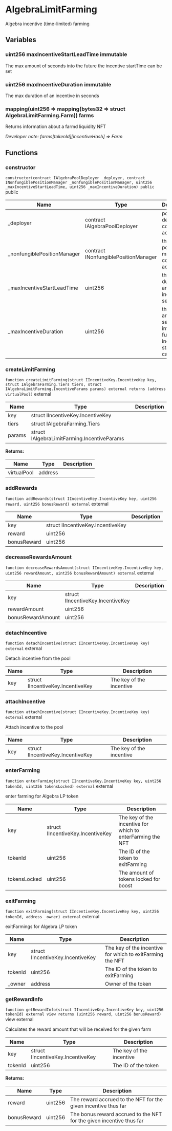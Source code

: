 

# AlgebraLimitFarming


Algebra incentive (time-limited) farming






## Variables
### uint256 maxIncentiveStartLeadTime immutable

The max amount of seconds into the future the incentive startTime can be set

### uint256 maxIncentiveDuration immutable

The max duration of an incentive in seconds

### mapping(uint256 &#x3D;&gt; mapping(bytes32 &#x3D;&gt; struct AlgebraLimitFarming.Farm)) farms 

Returns information about a farmd liquidity NFT

*Developer note: farms[tokenId][incentiveHash] &#x3D;&gt; Farm*

## Functions
### constructor


`constructor(contract IAlgebraPoolDeployer _deployer, contract INonfungiblePositionManager _nonfungiblePositionManager, uint256 _maxIncentiveStartLeadTime, uint256 _maxIncentiveDuration) public`  public





| Name | Type | Description |
| ---- | ---- | ----------- |
| _deployer | contract IAlgebraPoolDeployer | pool deployer contract address |
| _nonfungiblePositionManager | contract INonfungiblePositionManager | the NFT position manager contract address |
| _maxIncentiveStartLeadTime | uint256 | the max duration of an incentive in seconds |
| _maxIncentiveDuration | uint256 | the max amount of seconds into the future the incentive startTime can be set |


### createLimitFarming


`function createLimitFarming(struct IIncentiveKey.IncentiveKey key, struct IAlgebraFarming.Tiers tiers, struct IAlgebraLimitFarming.IncentiveParams params) external returns (address virtualPool)`  external





| Name | Type | Description |
| ---- | ---- | ----------- |
| key | struct IIncentiveKey.IncentiveKey |  |
| tiers | struct IAlgebraFarming.Tiers |  |
| params | struct IAlgebraLimitFarming.IncentiveParams |  |

**Returns:**

| Name | Type | Description |
| ---- | ---- | ----------- |
| virtualPool | address |  |

### addRewards


`function addRewards(struct IIncentiveKey.IncentiveKey key, uint256 reward, uint256 bonusReward) external`  external





| Name | Type | Description |
| ---- | ---- | ----------- |
| key | struct IIncentiveKey.IncentiveKey |  |
| reward | uint256 |  |
| bonusReward | uint256 |  |


### decreaseRewardsAmount


`function decreaseRewardsAmount(struct IIncentiveKey.IncentiveKey key, uint256 rewardAmount, uint256 bonusRewardAmount) external`  external





| Name | Type | Description |
| ---- | ---- | ----------- |
| key | struct IIncentiveKey.IncentiveKey |  |
| rewardAmount | uint256 |  |
| bonusRewardAmount | uint256 |  |


### detachIncentive


`function detachIncentive(struct IIncentiveKey.IncentiveKey key) external`  external

Detach incentive from the pool



| Name | Type | Description |
| ---- | ---- | ----------- |
| key | struct IIncentiveKey.IncentiveKey | The key of the incentive |


### attachIncentive


`function attachIncentive(struct IIncentiveKey.IncentiveKey key) external`  external

Attach incentive to the pool



| Name | Type | Description |
| ---- | ---- | ----------- |
| key | struct IIncentiveKey.IncentiveKey | The key of the incentive |


### enterFarming


`function enterFarming(struct IIncentiveKey.IncentiveKey key, uint256 tokenId, uint256 tokensLocked) external`  external

enter farming for Algebra LP token



| Name | Type | Description |
| ---- | ---- | ----------- |
| key | struct IIncentiveKey.IncentiveKey | The key of the incentive for which to enterFarming the NFT |
| tokenId | uint256 | The ID of the token to exitFarming |
| tokensLocked | uint256 | The amount of tokens locked for boost |


### exitFarming


`function exitFarming(struct IIncentiveKey.IncentiveKey key, uint256 tokenId, address _owner) external`  external

exitFarmings for Algebra LP token



| Name | Type | Description |
| ---- | ---- | ----------- |
| key | struct IIncentiveKey.IncentiveKey | The key of the incentive for which to exitFarming the NFT |
| tokenId | uint256 | The ID of the token to exitFarming |
| _owner | address | Owner of the token |


### getRewardInfo


`function getRewardInfo(struct IIncentiveKey.IncentiveKey key, uint256 tokenId) external view returns (uint256 reward, uint256 bonusReward)` view external

Calculates the reward amount that will be received for the given farm



| Name | Type | Description |
| ---- | ---- | ----------- |
| key | struct IIncentiveKey.IncentiveKey | The key of the incentive |
| tokenId | uint256 | The ID of the token |

**Returns:**

| Name | Type | Description |
| ---- | ---- | ----------- |
| reward | uint256 | The reward accrued to the NFT for the given incentive thus far |
| bonusReward | uint256 | The bonus reward accrued to the NFT for the given incentive thus far |




